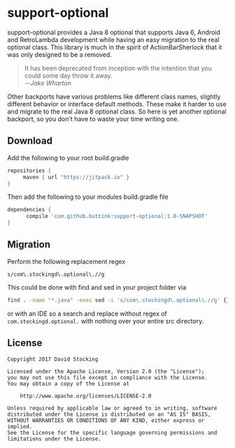 support-optional
===============================================

support-optional provides a Java 8 optional that supports Java 6, Android and
RetroLambda development while having an easy migration to the real optional
class. This library is much in the spirit of ActionBarSherlock that it was only
designed to be a removed.

> It has been deprecated from inception with the intention that you could some
day throw it away. <br>
--<cite>Jake Wharton</cite>

Other backports have various problems like different class names, slightly
different behavior or interface default methods. These make it harder to use and
migrate to the real Java 8 optional class. So here is yet another optional
backport, so you don't have to waste your time writing one.

Download
-----

Add the following to your root build.gradle
```gradle
repositories {
     maven { url "https://jitpack.io" }
}
```

Then add the following to your modules build.gradle file
```gradle
dependencies {
      compile 'com.github.buttink:support-optional:1.0-SNAPSHOT'
}
```

Migration
---------

Perform the following replacement regex

```
s/com\.stockingd\.optional\.//g
```

This could be done with find and sed in your project folder via

```bash
find . -name "*.java" -exec sed -i 's/com\.stockingd\.optional\.//g' {} \;
```

or with an IDE so a search and replace without regex of
`com.stockingd.optional.` with nothing over your entire src directory.

License
-------

```
Copyright 2017 David Stocking

Licensed under the Apache License, Version 2.0 (the "License");
you may not use this file except in compliance with the License.
You may obtain a copy of the License at

    http://www.apache.org/licenses/LICENSE-2.0

Unless required by applicable law or agreed to in writing, software
distributed under the License is distributed on an "AS IS" BASIS,
WITHOUT WARRANTIES OR CONDITIONS OF ANY KIND, either express or implied.
See the License for the specific language governing permissions and
limitations under the License.
```
